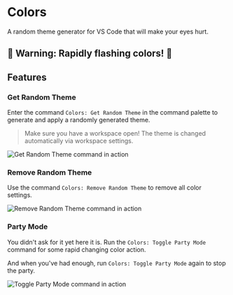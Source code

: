 # Colors

A random theme generator for VS Code that will make your eyes hurt.

## 🛑 Warning: Rapidly flashing colors! 🛑

## Features

### Get Random Theme

Enter the command `Colors: Get Random Theme` in the command palette to generate and apply a
randomly generated theme.

> Make sure you have a workspace open! The theme is changed automatically via workspace settings.

![Get Random Theme command in action](images/get-random-theme.gif)

### Remove Random Theme

Use the command `Colors: Remove Random Theme` to remove all color settings.

![Remove Random Theme command in action](images/remove-random-theme.gif)

### Party Mode

You didn't ask for it yet here it is. Run the `Colors: Toggle Party Mode` command for some rapid changing color action.

And when you've had enough, run `Colors: Toggle Party Mode` again to stop the party.

![Toggle Party Mode command in action](images/toggle-party-mode.gif)
